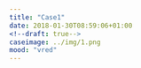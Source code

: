```yaml
---
title: "Case1"
date: 2018-01-30T08:59:06+01:00
<!--draft: true-->
caseimage: ../img/1.png
mood: "vred"
---
```


